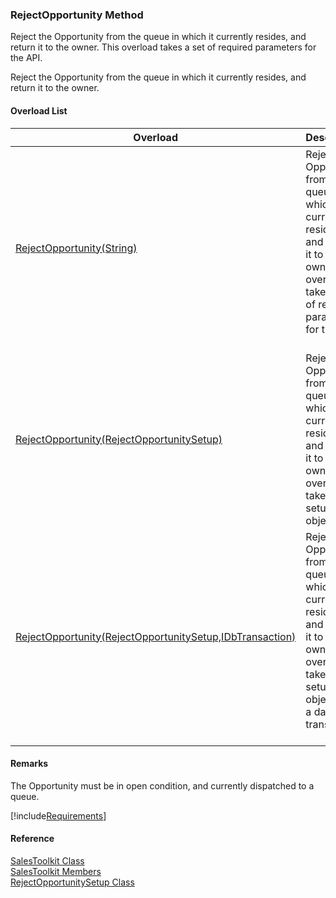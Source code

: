 ﻿### RejectOpportunity Method

Reject the Opportunity from the queue in which it currently resides, and return it to the owner. This overload takes a set of required parameters for the API.

Reject the Opportunity from the queue in which it currently resides, and return it to the owner.

#### Overload List

| Overload | Description |
| --- | --- |
| [RejectOpportunity(String)](FChoice.Toolkits.Clarify~FChoice.Toolkits.Clarify.Sales.SalesToolkit~RejectOpportunity(String).md) | Reject the Opportunity from the queue in which it currently resides, and return it to the owner. This overload takes a set of required parameters for the API.   |
| [RejectOpportunity(RejectOpportunitySetup)](FChoice.Toolkits.Clarify~FChoice.Toolkits.Clarify.Sales.SalesToolkit~RejectOpportunity(RejectOpportunitySetup).md) | Reject the Opportunity from the queue in which it currently resides, and return it to the owner. This overload takes a setup object.   |
| [RejectOpportunity(RejectOpportunitySetup,IDbTransaction)](FChoice.Toolkits.Clarify~FChoice.Toolkits.Clarify.Sales.SalesToolkit~RejectOpportunity(RejectOpportunitySetup,IDbTransaction).md) | Reject the Opportunity from the queue in which it currently resides, and return it to the owner. This overload takes a setup object and a database transaction.   |

#### Remarks

The Opportunity must be in open condition, and currently dispatched to a queue.

[!include[Requirements](../partials/requirements.md)]



#### Reference

[SalesToolkit Class](FChoice.Toolkits.Clarify~FChoice.Toolkits.Clarify.Sales.SalesToolkit.md)  
[SalesToolkit Members](FChoice.Toolkits.Clarify~FChoice.Toolkits.Clarify.Sales.SalesToolkit_members.md)  
[RejectOpportunitySetup Class](FChoice.Toolkits.Clarify~FChoice.Toolkits.Clarify.Sales.RejectOpportunitySetup.md)